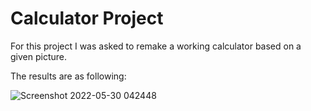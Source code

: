# Calculator Project

For this project I was asked to remake a working calculator based on a given picture.

The results are as following:

![Screenshot 2022-05-30 042448](https://user-images.githubusercontent.com/64592227/193708428-2737e045-5f44-4727-8d7f-3ffd1d4f310b.png)



